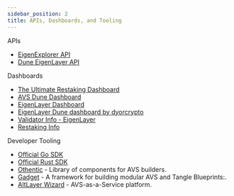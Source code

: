 ```yaml
---
sidebar_position: 2
title: APIs, Dashboards, and Tooling
---
```


APIs

- [EigenExplorer API](https://docs.eigenexplorer.com/api-reference/introduction)
- [Dune EigenLayer API](https://docs.dune.com/api-reference/eigenlayer/introduction)

Dashboards

- [The Ultimate Restaking Dashboard](https://dune.com/hahahash/eigenlayer)
- [AVS Dune Dashboard](https://dune.com/hahahash/avs)
- [EigenLayer Dashboard](https://daic.capital/projects/eigenlayer)
- [EigenLayer Dune dashboard by dyorcrypto](https://dune.com/dyorcrypto/eigenlayer)
- [Validator Info - EigenLayer](https://validator.info/eigenlayer)
- [Restaking Info](https://restaking.info/)

Developer Tooling

- [Official Go SDK](https://github.com/Layr-Labs/eigensdk-go)
- [Official Rust SDK](https://github.com/Layr-Labs/eigensdk-rs)
- [Othentic](https://www.othentic.xyz) - Library of components for AVS builders.
- [Gadget](https://github.com/webb-tools/gadget) - A framework for building modular AVS and Tangle Blueprints:.
- [AltLayer Wizard](https://wizard.altlayer.io/) - AVS-as-a-Service platform.

